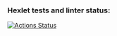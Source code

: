 ### Hexlet tests and linter status:
[![Actions Status](https://github.com/beibarys-jedi/typescript-project-81/actions/workflows/hexlet-check.yml/badge.svg)](https://github.com/beibarys-jedi/typescript-project-81/actions)